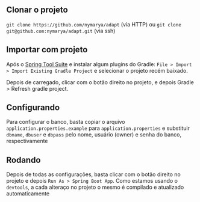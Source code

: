 ## Clonar o projeto
```git clone https://github.com/nymarya/adapt``` (via HTTP)
ou
```git clone git@github.com:nymarya/adapt.git``` (via ssh)

## Importar com projeto
Após o [Spring Tool Suite](https://spring.io/tools/sts) e instalar algum plugins do Gradle:
```File > Import > Import Existing Gradle Project``` e selecionar o projeto recém baixado.

Depois de carregado, clicar com o botão direito no projeto, e depois Gradle > Refresh gradle project.

## Configurando
Para configurar o banco, basta copiar o arquivo  ```application.properties.example``` para ```application.properties``` e substituir 
`dbname`, `dbuser` e `dbpass` pelo nome, usuário (owner) e senha do banco, respectivamente

## Rodando
Depois de todas as configurações, basta clicar com o botão direito no projeto e depois ```Run As > Spring Boot App```. Como estamos usando
o `devtools`, a cada alteraço no projeto o mesmo é compilado e atualizado automaticamente
